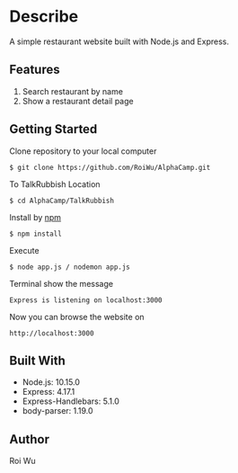 
# Describe
A simple restaurant website built with Node.js and Express.

## Features
1. Search restaurant by name
3. Show a restaurant detail page 

## Getting Started
Clone repository to your local computer
```
$ git clone https://github.com/RoiWu/AlphaCamp.git
```
To TalkRubbish Location 
```
$ cd AlphaCamp/TalkRubbish
```
Install by [npm](https://www.npmjs.com/)
```
$ npm install
```
Execute 
```
$ node app.js / nodemon app.js 
```
Terminal show the message 
```
Express is listening on localhost:3000
```
Now you can browse the website on 
```
http://localhost:3000
```
## Built With
* Node.js: 10.15.0
* Express: 4.17.1
* Express-Handlebars: 5.1.0
* body-parser: 1.19.0

## Author
Roi Wu

